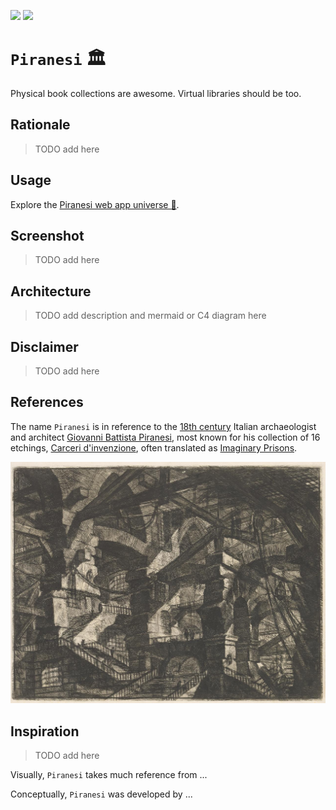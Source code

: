 [![](https://img.shields.io/badge/naive_piranesi_1.0.0-up-green)](https://naive-piranesi.vercel.app/)
[![](https://img.shields.io/badge/piranesi_1.0.0-build-orange)](https://github.com/gongahkia/piranesi/releases/tag/1.0.0)

# `Piranesi` 🏛️

Physical book collections are awesome. Virtual libraries should be too.

## Rationale

> TODO add here

## Usage

Explore the [Piranesi web app universe 🚀](./app/).

## Screenshot

> TODO add here

## Architecture 

> TODO add description and mermaid or C4 diagram here

## Disclaimer

> TODO add here

## References

The name `Piranesi` is in reference to the [18th century](https://en.wikipedia.org/wiki/1720) Italian archaeologist and architect [Giovanni Battista Piranesi](https://en.wikipedia.org/wiki/Giovanni_Battista_Piranesi), most known for his collection of 16 etchings, [Carceri d'invenzione](https://en.wikipedia.org/wiki/Carceri_d%27invenzione), often translated as [Imaginary Prisons](https://artmuseum.princeton.edu/object-package/giovanni-battista-piranesi-imaginary-prisons/3640).  

![](./asset/logo/prison.jpg)

## Inspiration

> TODO add here

Visually, `Piranesi` takes much reference from ...

Conceptually, `Piranesi` was developed by ... 
